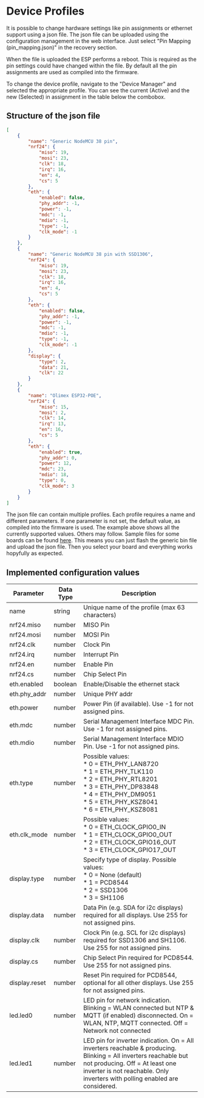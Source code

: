 # Device Profiles

It is possible to change hardware settings like pin assignments or ethernet support using a json file. The json file can be uploaded using the configuration management in the web interface. Just select "Pin Mapping (pin_mapping.json)" in the recovery section.

When the file is uploaded the ESP performs a reboot. This is required as the pin settings could have changed within the file. By default all the pin assignments are used as compiled into the firmware.

To change the device profile, navigate to the "Device Manager" and selected the appropriate profile. You can see the current (Active) and the new (Selected) in assignment in the table below the combobox.

## Structure of the json file

```json
[
    {
        "name": "Generic NodeMCU 38 pin",
        "nrf24": {
            "miso": 19,
            "mosi": 23,
            "clk": 18,
            "irq": 16,
            "en": 4,
            "cs": 5
        },
        "eth": {
            "enabled": false,
            "phy_addr": -1,
            "power": -1,
            "mdc": -1,
            "mdio": -1,
            "type": -1,
            "clk_mode": -1
        }
    },
    {
        "name": "Generic NodeMCU 38 pin with SSD1306",
        "nrf24": {
            "miso": 19,
            "mosi": 23,
            "clk": 18,
            "irq": 16,
            "en": 4,
            "cs": 5
        },
        "eth": {
            "enabled": false,
            "phy_addr": -1,
            "power": -1,
            "mdc": -1,
            "mdio": -1,
            "type": -1,
            "clk_mode": -1
        },
        "display": {
            "type": 2,
            "data": 21,
            "clk": 22
        }
    },
    {
        "name": "Olimex ESP32-POE",
        "nrf24": {
            "miso": 15,
            "mosi": 2,
            "clk": 14,
            "irq": 13,
            "en": 16,
            "cs": 5
        },
        "eth": {
            "enabled": true,
            "phy_addr": 0,
            "power": 12,
            "mdc": 23,
            "mdio": 18,
            "type": 0,
            "clk_mode": 3
        }
    }
]
```

The json file can contain multiple profiles. Each profile requires a name and different parameters. If one parameter is not set, the default value, as compiled into the firmware is used. The example above shows all the currently supported values. Others may follow. Sample files for some boards can be found [here](DeviceProfiles/). This means you can just flash the generic bin file and upload the json file. Then you select your board and everything works hopyfully as expected.

## Implemented configuration values

| Parameter     | Data Type | Description |
| ------------- | --------- | ----------- |
| name          | string    | Unique name of the profile (max 63 characters) |
| nrf24.miso    | number    | MISO Pin |
| nrf24.mosi    | number    | MOSI Pin |
| nrf24.clk     | number    | Clock Pin |
| nrf24.irq     | number    | Interrupt Pin |
| nrf24.en      | number    | Enable Pin |
| nrf24.cs      | number    | Chip Select Pin |
| eth.enabled   | boolean   | Enable/Disable the ethernet stack |
| eth.phy_addr  | number    | Unique PHY addr |
| eth.power     | number    | Power Pin (if available). Use -1 for not assigned pins. |
| eth.mdc       | number    | Serial Management Interface MDC Pin. Use -1 for not assigned pins. |
| eth.mdio      | number    | Serial Management Interface MDIO Pin. Use -1 for not assigned pins. |
| eth.type      | number    | Possible values:<br>* 0 = ETH_PHY_LAN8720<br>* 1 = ETH_PHY_TLK110<br>* 2 = ETH_PHY_RTL8201<br>* 3 = ETH_PHY_DP83848<br>* 4 = ETH_PHY_DM9051<br>* 5 = ETH_PHY_KSZ8041<br>* 6 = ETH_PHY_KSZ8081 |
| eth.clk_mode  | number    | Possible values:<br>* 0 = ETH_CLOCK_GPIO0_IN<br>* 1 = ETH_CLOCK_GPIO0_OUT<br>* 2 = ETH_CLOCK_GPIO16_OUT<br>* 3 = ETH_CLOCK_GPIO17_OUT |
| display.type  | number    | Specify type of display. Possible values:<br>* 0 = None (default)<br>* 1 = PCD8544 <br>* 2 = SSD1306 <br>* 3 = SH1106 |
| display.data  | number    | Data Pin (e.g. SDA for i2c displays) required for all displays. Use 255 for not assigned pins. |
| display.clk   | number    | Clock Pin (e.g. SCL for i2c displays) required for SSD1306 and SH1106. Use 255 for not assigned pins. |
| display.cs    | number    | Chip Select Pin required for PCD8544. Use 255 for not assigned pins. |
| display.reset | number    | Reset Pin required for PCD8544, optional for all other displays. Use 255 for not assigned pins. |
| led.led0      | number    | LED pin for network indication. Blinking = WLAN connected but NTP & MQTT (if enabled) disconnected. On = WLAN, NTP, MQTT connected. Off = Network not connected |
| led.led1      | number    | LED pin for inverter indication. On = All inverters reachable & producing. Blinking = All inverters reachable but not producing. Off = At least one inverter is not reachable. Only inverters with polling enabled are considered. |